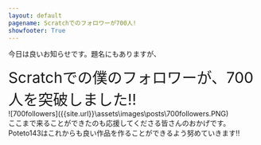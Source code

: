 ```yaml
---
layout: default
pagename: Scratchでのフォロワーが700人!
showfooter: True
---
```

今日は良いお知らせです。題名にもありますが、
<div style="font-size:30px;">Scratchでの僕のフォロワーが、700人を突破しました!!</div>
![700followers]({{site.url}}\assets\images\posts\700followers.PNG)<br>
ここまで来ることができたのも応援してくださる皆さんのおかげです。<br>
Poteto143はこれからも良い作品を作ることができるよう努めていきます!!